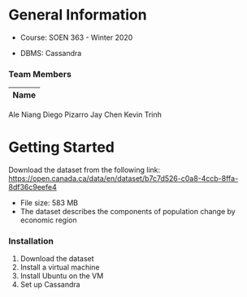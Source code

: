 <!-- ABOUT THE PROJECT -->
# General Information

* Course: SOEN 363 - Winter 2020

* DBMS: Cassandra

### Team Members

Name |
--- |
Ale Niang
Diego Pizarro
Jay Chen
Kevin Trinh

<!-- GETTING STARTED -->
# Getting Started

Download the dataset from the following link: https://open.canada.ca/data/en/dataset/b7c7d526-c0a8-4ccb-8ffa-8df36c9eefe4

* File size: 583 MB
* The dataset describes the components of population change by economic region

### Installation

1. Download the dataset
2. Install a virtual machine
3. Install Ubuntu on the VM
4. Set up Cassandra
<!-- add more steps, etc. -->
